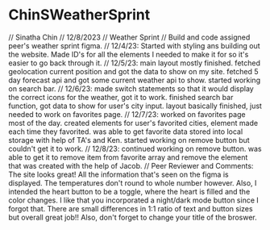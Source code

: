 # ChinSWeatherSprint

// Sinatha Chin
// 12/8/2023
// Weather Sprint
// Build and code assigned peer's weather sprint figma.
// 12/4/23: Started with styling ans building out the website. Made ID's for all the elements I needed to make it for so it's easier to go back through it.
// 12/5/23: main layout mostly finished. fetched geolocation current position and got the data to show on my site. fetched 5 day forecast api and got some current weather api to show. started working on search bar.
// 12/6/23: made switch statements so that it would display the correct icons for the weather, got it to work. finished search bar function, got data to show for user's city input. layout basically finished, just needed to work on favorites page.
// 12/7/23: worked on favorites page most of the day. created elements for user's favorited cities, element made each time they favorited. was able to get favorite data stored into local storage with help of TA's and Ken. started working on remove button but couldn't get  it to work.
// 12/8/23: continued working on remove button. was able to get it to remove item from favorite array and remove the element that was created with the help of Jacob.
// Peer Reviewer and Comments: The site looks great! All the information that's seen on the figma is displayed. The temperatures don't round to whole number however. Also, I intended the heart button to be a toggle, where the heart is filled and the color changes. I like that you incorporated a night/dark mode button since I forgot that. There are small differences in 1:1 ratio of text and button sizes but overall great job!! Also, don't forget to change your title of the broswer. 
